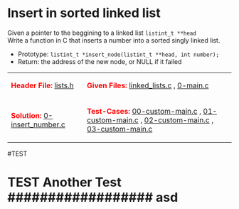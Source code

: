 # Insert in sorted linked list #
Given a pointer to the beggining to a linked list `listint_t **head`\
Write a function in C that inserts a number into a sorted singly linked list.
- Prototype: `listint_t *insert_node(listint_t **head, int number);`
- Return: the address of the new node, or NULL if it failed


<style type="text/css" rel="stylesheet">
td b { color: red; }
</style>
<table>

<tr>

<td>
<b>Header File:</b>
<a href="lists.h">lists.h</a>
</td>

<td>
<p>
<b>Given Files:</b>
<a href="linked_lists.c">linked_lists.c</a>
,
<a href="0-main.c">0-main.c</a>
</p>
</td>

</tr>

<tr>

<td>
<b>Solution:</b>
<a href="0-insert_number.c">0-insert_number.c</a>
</td>

<td>
<p>
<b>Test-Cases:</b>
<a href="00-custom-main.c">00-custom-main.c</a>
,
<a href="01-custom-main.c">01-custom-main.c</a>
,
<a href="02-custom-main.c">02-custom-main.c</a>
,
<a href="03-custom-main.c">03-custom-main.c</a>
</p>
</td>

</tr>

</table>

#TEST
# TEST Another Test ################## asd
